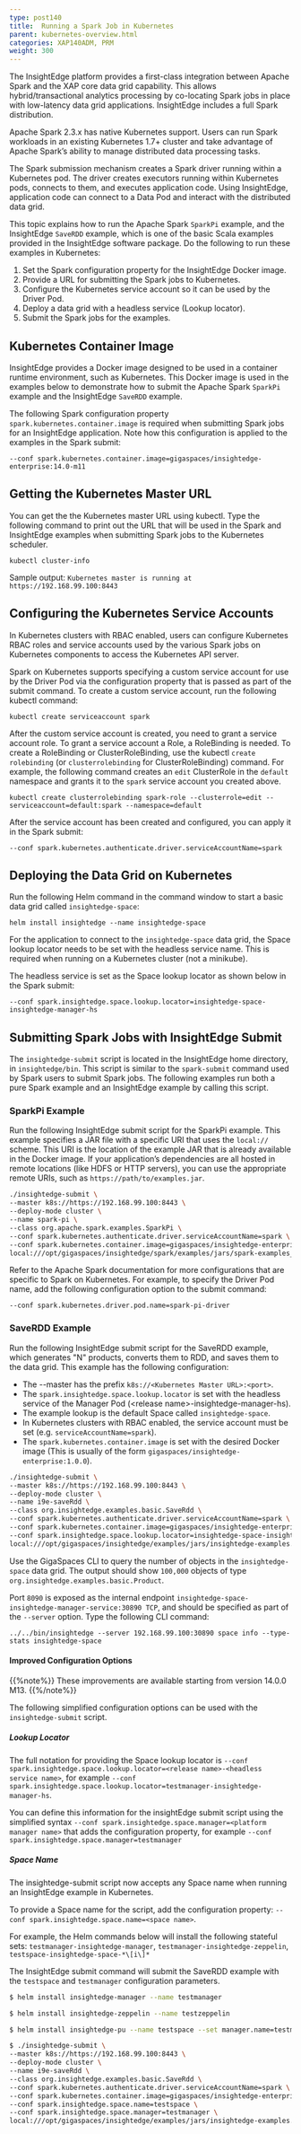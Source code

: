 ```yaml
---
type: post140
title:  Running a Spark Job in Kubernetes
parent: kubernetes-overview.html
categories: XAP140ADM, PRM
weight: 300
---
```


The InsightEdge platform provides a first-class integration between Apache Spark and the XAP core data grid capability. This allows hybrid/transactional analytics processing by co-locating Spark jobs in place with low-latency data grid applications. InsightEdge includes a full Spark distribution. 

Apache Spark 2.3.x has native Kubernetes support. Users can run Spark workloads in an existing Kubernetes 1.7+ cluster and take advantage of Apache Spark’s ability to manage distributed data processing tasks.

The Spark submission mechanism creates a Spark driver running within a Kubernetes pod. The driver creates executors running within Kubernetes pods, connects to them, and executes application code. Using InsightEdge, application code can connect to a Data Pod and interact with the distributed data grid.

This topic explains how to run the Apache Spark `SparkPi` example, and the InsightEdge `SaveRDD` example, which is one of the basic Scala examples provided in the InsightEdge software package. Do the following to run these examples in Kubernetes:

1. Set the Spark configuration property for the InsightEdge Docker image.
1. Provide a URL for submitting the Spark jobs to Kubernetes.
1. Configure the Kubernetes service account so it can be used by the Driver Pod.
1. Deploy a data grid with a headless service (Lookup locator).
1. Submit the Spark jobs for the examples.

## Kubernetes Container Image

InsightEdge provides a Docker image designed to be used in a container runtime environment, such as Kubernetes. This Docker image is used in the examples below to demonstrate how to submit the Apache Spark `SparkPi` example and the InsightEdge `SaveRDD` example.


The following Spark configuration property `spark.kubernetes.container.image` is required when submitting Spark jobs for an InsightEdge application. Note how this configuration is applied to the examples in the Spark submit:

```
--conf spark.kubernetes.container.image=gigaspaces/insightedge-enterprise:14.0-m11
```

## Getting the Kubernetes Master URL

You can get the the Kubernetes master URL using kubectl. Type the following command to print out the URL that will be used in the Spark and InsightEdge examples when submitting Spark jobs to the Kubernetes scheduler.

```
kubectl cluster-info
```

Sample output: `Kubernetes master is running at https://192.168.99.100:8443`

## Configuring the Kubernetes Service Accounts

In Kubernetes clusters with RBAC enabled, users can configure Kubernetes RBAC roles and service accounts used by the various Spark jobs on Kubernetes components to access the Kubernetes API server. 

Spark on Kubernetes supports specifying a custom service account for use by the Driver Pod via the configuration property that is passed as part of the submit command. To create a custom service account, run the following kubectl command:

```
kubectl create serviceaccount spark
```

After the custom service account is created, you need to grant a service account role. To grant a service account a Role, a RoleBinding is needed. To create a RoleBinding or ClusterRoleBinding, use the kubectl `create rolebinding` (or `clusterrolebinding` for ClusterRoleBinding) command. For example, the following command creates an `edit` ClusterRole in the `default` namespace and grants it to the `spark` service account you created above.

```
kubectl create clusterrolebinding spark-role --clusterrole=edit --serviceaccount=default:spark --namespace=default
```

After the service account has been created and configured, you can apply it in the Spark submit:

```
--conf spark.kubernetes.authenticate.driver.serviceAccountName=spark
```

## Deploying the Data Grid on Kubernetes

Run the following Helm command in the command window to start a basic data grid called `insightedge-space`: 

```
helm install insightedge --name insightedge-space
```

For the application to connect to the `insightedge-space` data grid, the Space lookup locator needs to be set with the headless service name. This is required when running on a Kubernetes cluster (not a minikube).

The headless service is set as the Space lookup locator as shown below in the Spark submit:

```
--conf spark.insightedge.space.lookup.locator=insightedge-space-insightedge-manager-hs
```

## Submitting Spark Jobs with InsightEdge Submit

The `insightedge-submit` script is located in the InsightEdge home directory, in `insightedge/bin`. This script is similar to the `spark-submit` command used by Spark users to submit Spark jobs. The following examples run both a pure Spark example and an InsightEdge example by calling this script.

### SparkPi Example

Run the following InsightEdge submit script for the SparkPi example. This example specifies a JAR file with a specific URI that uses the `local://` scheme. This URI is the location of the example JAR that is already available in the Docker image. If your application’s dependencies are all hosted in remote locations (like HDFS or HTTP servers), you can use the appropriate remote URIs, such as `https://path/to/examples.jar`.

```bash
./insightedge-submit \
--master k8s://https://192.168.99.100:8443 \
--deploy-mode cluster \
--name spark-pi \
--class org.apache.spark.examples.SparkPi \
--conf spark.kubernetes.authenticate.driver.serviceAccountName=spark \
--conf spark.kubernetes.container.image=gigaspaces/insightedge-enterprise:14.0-m11 \
local:///opt/gigaspaces/insightedge/spark/examples/jars/spark-examples_2.11-2.3.1.jar

```

Refer to the Apache Spark documentation for more configurations that are specific to Spark on Kubernetes. For example, to specify the Driver Pod name, add the following configuration option to the submit command:

```
--conf spark.kubernetes.driver.pod.name=spark-pi-driver
```

### SaveRDD Example

Run the following InsightEdge submit script for the SaveRDD example, which generates "N" products, converts them to RDD, and saves them to the data grid. This example has the following configuration:

* The --master has the prefix `k8s://<Kubernetes Master URL>:<port>`.
* The `spark.insightedge.space.lookup.locator` is set with the headless service of the Manager Pod (&lt;release name&gt;-insightedge-manager-hs).
* The example lookup is the default Space called `insightedge-space`.
* In Kubernetes clusters with RBAC enabled, the service account must be set (e.g. `serviceAccountName=spark`).
* The `spark.kubernetes.container.image` is set with the desired Docker image (This is usually of the form `gigaspaces/insightedge-enterprise:1.0.0`).


```bash
./insightedge-submit \
--master k8s://https://192.168.99.100:8443 \
--deploy-mode cluster \
--name i9e-saveRdd \
--class org.insightedge.examples.basic.SaveRdd \
--conf spark.kubernetes.authenticate.driver.serviceAccountName=spark \
--conf spark.kubernetes.container.image=gigaspaces/insightedge-enterprise:14.0-m11 \
--conf spark.insightedge.space.lookup.locator=insightedge-space-insightedge-manager-hs \
local:///opt/gigaspaces/insightedge/examples/jars/insightedge-examples.jar

```

Use the GigaSpaces CLI to query the number of objects in the `insightedge-space` data grid. The output should show `100,000` objects of type `org.insightedge.examples.basic.Product`.

Port `8090` is exposed as the internal endpoint `insightedge-space-insightedge-manager-service:30890 TCP`, and should be specified as part of the `--server` option. Type the following CLI command:

```
../../bin/insightedge --server 192.168.99.100:30890 space info --type-stats insightedge-space
```

#### Improved Configuration Options 

{{%note%}}
These improvements are available starting from version 14.0.0 M13.
{{%/note%}}

The following simplified configuration options can be used with the `insightedge-submit` script.

##### Lookup Locator

The full notation for providing the Space lookup locator is `--conf spark.insightedge.space.lookup.locator=<release name>-<headless service name>`, for example `--conf spark.insightedge.space.lookup.locator=testmanager-insightedge-manager-hs`.

You can define this information for the insightEdge submit script using the simplified syntax `--conf spark.insightedge.space.manager=<platform manager name>` that adds the configuration property, for example `--conf spark.insightedge.space.manager=testmanager`

##### Space Name

The insightedge-submit script now accepts any Space name when running an InsightEdge example in Kubernetes.

To provide a Space name for the script, add the configuration property: `--conf spark.insightedge.space.name=<space name>`.

For example, the Helm commands below will install the following stateful sets: `testmanager-insightedge-manager`, `testmanager-insightedge-zeppelin`, `testspace-insightedge-space-*\[i\]*`

The InsightEdge submit command will submit the SaveRDD example with the `testspace` and `testmanager` configuration parameters.

```bash
$ helm install insightedge-manager --name testmanager

$ helm install insightedge-zeppelin --name testzeppelin

$ helm install insightedge-pu --name testspace --set manager.name=testmanager 

$ ./insightedge-submit \
--master k8s://https://192.168.99.100:8443 \
--deploy-mode cluster \
--name i9e-saveRdd \
--class org.insightedge.examples.basic.SaveRdd \
--conf spark.kubernetes.authenticate.driver.serviceAccountName=spark \
--conf spark.kubernetes.container.image=gigaspaces/insightedge-enterprise:14.0.0-m13 \
--conf spark.insightedge.space.name=testspace \
--conf spark.insightedge.space.manager=testmanager \
local:///opt/gigaspaces/insightedge/examples/jars/insightedge-examples.jar
```
